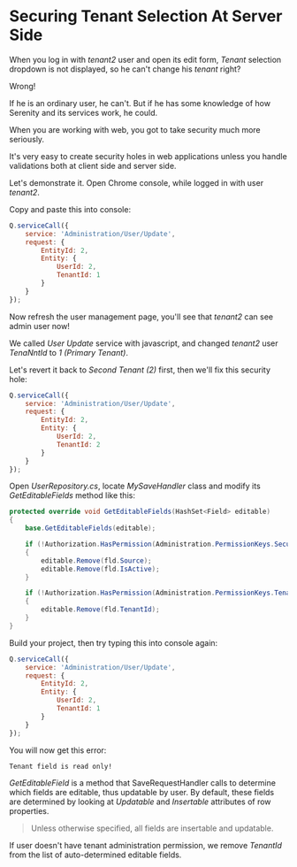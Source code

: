 # Securing Tenant Selection At Server Side

When you log in with *tenant2* user and open its edit form, *Tenant* selection dropdown is not displayed, so he can't change his *tenant* right? 

Wrong!

If he is an ordinary user, he can't. But if he has some knowledge of how Serenity and its services work, he could.

When you are working with web, you got to take security much more seriously. 

It's very easy to create security holes in web applications unless you handle validations both at client side and server side.

Let's demonstrate it. Open Chrome console, while logged in with user *tenant2*.

Copy and paste this into console:

```js
Q.serviceCall({ 
    service: 'Administration/User/Update', 
    request: { 
        EntityId: 2, 
        Entity: { 
            UserId: 2, 
            TenantId: 1 
        }
    }
});
```

Now refresh the user management page, you'll see that *tenant2* can see admin user now!

We called *User Update* service with javascript, and changed *tenant2* user *TenaNntId* to *1 (Primary Tenant)*.

Let's revert it back to *Second Tenant (2)* first, then we'll fix this security hole:

```js
Q.serviceCall({ 
    service: 'Administration/User/Update', 
    request: { 
        EntityId: 2, 
        Entity: { 
            UserId: 2, 
            TenantId: 2 
        }
    }
});
```

Open *UserRepository.cs*, locate *MySaveHandler* class and modify its *GetEditableFields* method like this:


```cs
protected override void GetEditableFields(HashSet<Field> editable)
{
    base.GetEditableFields(editable);

    if (!Authorization.HasPermission(Administration.PermissionKeys.Security))
    {
        editable.Remove(fld.Source);
        editable.Remove(fld.IsActive);
    }

    if (!Authorization.HasPermission(Administration.PermissionKeys.Tenants))
    {
        editable.Remove(fld.TenantId);
    }
}
```

Build your project, then try typing this into console again:

```js
Q.serviceCall({ 
    service: 'Administration/User/Update', 
    request: { 
        EntityId: 2, 
        Entity: { 
            UserId: 2, 
            TenantId: 1 
        }
    }
});
```

You will now get this error:

```
Tenant field is read only!
```

*GetEditableField* is a method that SaveRequestHandler calls to determine which fields are editable, thus updatable by user. By default, these fields are determined by looking at *Updatable* and *Insertable* attributes of row properties. 

> Unless otherwise specified, all fields are insertable and updatable.

If user doesn't have tenant administration permission, we remove *TenantId* from the list of auto-determined editable fields.
